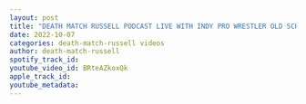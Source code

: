 ```yaml
---
layout: post
title: "DEATH MATCH RUSSELL PODCAST LIVE WITH INDY PRO WRESTLER OLD SCHOOL COOL DAMIEN GREY"
date: 2022-10-07
categories: death-match-russell videos
author: death-match-russell
spotify_track_id: 
youtube_video_id: BRteAZkoxQk
apple_track_id: 
youtube_metadata: 
---
```

